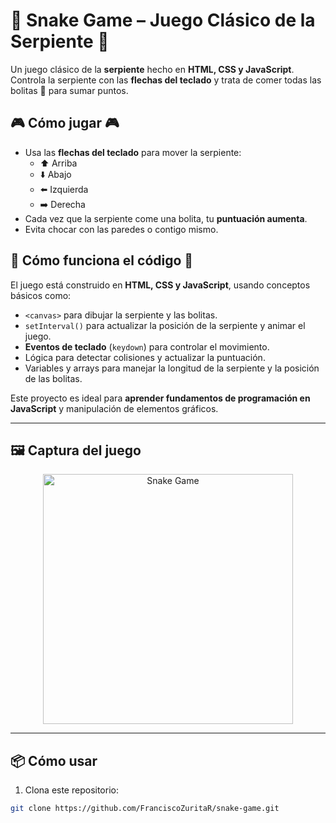 # 🐍 Snake Game – Juego Clásico de la Serpiente 🐍

Un juego clásico de la **serpiente** hecho en **HTML, CSS y JavaScript**.  
Controla la serpiente con las **flechas del teclado** y trata de comer todas las bolitas 🍎 para sumar puntos.  



## 🎮 Cómo jugar 🎮 

- Usa las **flechas del teclado** para mover la serpiente:  
  - ⬆️ Arriba  
  - ⬇️ Abajo  
  - ⬅️ Izquierda  
  - ➡️ Derecha
- Cada vez que la serpiente come una bolita, tu **puntuación aumenta**.  
- Evita chocar con las paredes o contigo mismo.  


## 🧩 Cómo funciona el código 🧩

El juego está construido en **HTML, CSS y JavaScript**, usando conceptos básicos como:

- `<canvas>` para dibujar la serpiente y las bolitas.  
- `setInterval()` para actualizar la posición de la serpiente y animar el juego.  
- **Eventos de teclado** (`keydown`) para controlar el movimiento.  
- Lógica para detectar colisiones y actualizar la puntuación.  
- Variables y arrays para manejar la longitud de la serpiente y la posición de las bolitas.  

Este proyecto es ideal para **aprender fundamentos de programación en JavaScript** y manipulación de elementos gráficos.

---

## 🖼️ Captura del juego

<div align="center">
  <img width="400" alt="Snake Game" src="https://github.com/user-attachments/assets/bb70bac9-454a-4c7f-aa8d-3314806d3a9b"/>
</div>

---

## 📦 Cómo usar

1. Clona este repositorio:

```bash
git clone https://github.com/FranciscoZuritaR/snake-game.git
